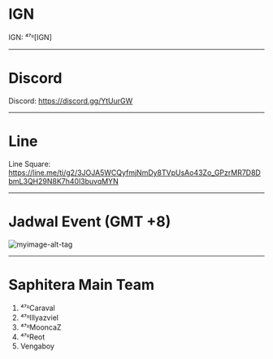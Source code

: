 <h1>IGN</h1>


IGN: ⁴⁷ᴿ[IGN]
<hr>
<h1>Discord</h1>

Discord: https://discord.gg/YtUurGW
<hr>
<h1> Line </h1>

Line Square: https://line.me/ti/g2/3JOJA5WCQyfmjNmDy8TVpUsAo43Zo_GPzrMR7D8DbmL3QH29N8K7h40l3buvqMYN
<hr>
<h1> Jadwal Event (GMT +8)</h1>

![myimage-alt-tag](https://cdn.discordapp.com/attachments/454573042459475968/454646935035576330/jadwal_event.jpg)
<hr>
<h1> Saphitera Main Team </h1>

1. ⁴⁷ᴿCaraval
2. ⁴⁷ᴿIllyazviel
3. ⁴⁷ᴿMooncaZ
4. ⁴⁷ᴿReot
5. Vengaboy
